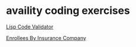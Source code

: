 # availity coding exercises
[Lisp Code Validator](https://github.com/sbandab87/availity-coding-excercises/blob/main/src/main/java/LispExpressionValidator.java)

[Enrollees By Insurance Company](https://github.com/sbandab87/availity-coding-excercises/blob/main/src/main/java/EnrolleesByInsCompGenerator.java)
